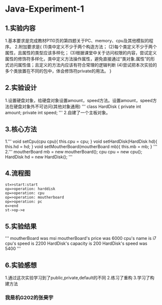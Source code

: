 # Java-Experiment-1
## 1.实验内容
1.基本要求是完成教材P110页的第四题关于PC、memory、cpu及其他模拟的程序。
2.附加要求是{
(1)类中定义不少于两个构造方法；
(2)每个类定义不少于两个属性，且属性的类型应该多样化；
(3)根据课堂中关于访问权限的内容，尝试定义属性的修饰符多样化，类中定义方法操作属性，避免直接通过“类对象.属性”的形式访问属性值；且定义的方法内应该有符合常理的逻辑判断
(4)尝试把本次实验的多个类放置在不同的包中，体会修饰符private的用法。
}
## 2.实验设计
1.设置硬盘对象，给硬盘对象设置amount，speed方法。设置amount，speed方法在硬盘对象外不可访问(其他对象通用)
'''
class HardDisk {
    private int amount;
    private int speed;
'''
2.自建了一个主板对象。
## 3.核心方法
1.'''
    void setCpu(cpu cpu){
        this.cpu = cpu;
    }
    void setHardDisk(HardDisk hd){
        this.hd = hd;
    }
    void setMoutherBoard(moutherBoard mb){
        this.mb = mb;
    }
'''
2.'''
        moutherBoard mb = new moutherBoard();
        cpu cpu = new cpu();
        HardDisk hd = new HardDisk();
'''
## 4.流程图
```
st=>start:start
op=>operation: harddisk
op=>operation: cpu
op=>operation: moutherboard
op=>operation: pc
e=>end
st->op->e
```
## 5.实验结果
'''
moutherBoard was msi
moutherBoard's price was 6000
cpu's name is i7
cpu's speed is 2200
HardDisk's capacity is 200
HardDisk's speed was 5400
'''
## 6.实验感想
1.通过这次实验学习到了public,private,default的不同
2.练习了重构
3.学习了构建方法

### 我是机G202的张昊宇

